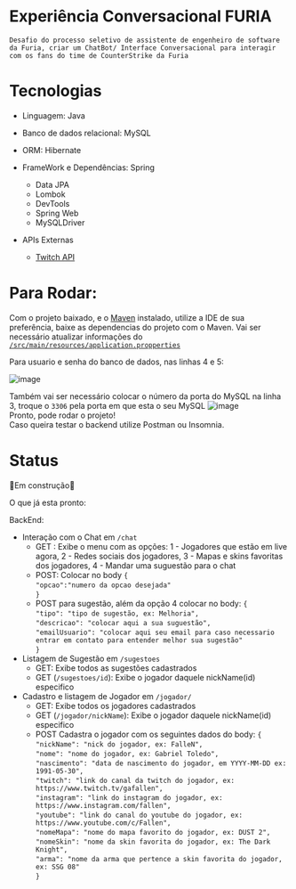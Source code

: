 # Experiência Conversacional FURIA

`Desafio do processo seletivo de assistente de engenheiro de software da Furia, criar um ChatBot/ Interface Conversacional para interagir com os fans do time de CounterStrike da Furia`

# Tecnologias
- Linguagem: Java
- Banco de dados relacional: MySQL
- ORM: Hibernate
- FrameWork e Dependências: Spring
  
  - Data JPA
  - Lombok
  - DevTools
  - Spring Web
  - MySQLDriver
- APIs Externas
  - [Twitch API](https://dev.twitch.tv/docs/api/)
 

# Para Rodar:
Com o projeto baixado, e o [Maven](https://maven.apache.org/) instalado, utilize a IDE de sua preferência, baixe as dependencias do projeto com o Maven.
Vai ser necessário atualizar informações do [`/src/main/resources/application.propperties`](https://github.com/thiagosilvaantenor/Experiencia-Conversacional-FURIA/blob/main/src/main/resources/application.properties)

Para usuario e senha do banco de dados, nas linhas 4 e 5: 

![image](https://github.com/user-attachments/assets/b8508388-c9ac-4f99-a195-b09aa476709a)

Também vai ser necessário colocar o número da porta do MySQL na linha 3, troque o `3306` pela porta em que esta o seu MySQL ![image](https://github.com/user-attachments/assets/be0bb536-0e35-4edf-9148-0defdb757684)
<br> Pronto, pode rodar o projeto!<br>
Caso queira testar o backend utilize Postman ou Insomnia.

# Status
🚧Em construção🚧

O que já esta pronto:

BackEnd:

- Interação com o Chat em `/chat`
  - GET : Exibe o menu com as opções: 1 - Jogadores que estão em live agora, 2 - Redes sociais dos jogadores, 3 - Mapas e skins favoritas dos jogadores, 4 - Mandar uma suguestão para o chat
  - POST: Colocar no body `{` <br> `"opcao":"numero da opcao desejada"` <br> `}`
  - POST para sugestão, além da opção 4 colocar no body:
  `{` <br>
    `"tipo": "tipo de sugestão, ex: Melhoria",` <br>
    `"descricao": "colocar aqui a sua suguestão",` <br>
    `"emailUsuario": "colocar aqui seu email para caso necessario entrar em contato para entender melhor sua sugestão"` <br>
  `}` 
- Listagem de Sugestão em `/sugestoes`
  - GET: Exibe todos as sugestões cadastrados
  - GET (`/sugestoes/id`): Exibe o jogador daquele nickName(id) especifico
- Cadastro e listagem de Jogador em `/jogador/`
  - GET: Exibe todos os jogadores cadastrados
  - GET (`/jogador/nickName`): Exibe o jogador daquele nickName(id) especifico
  - POST Cadastra o jogador com os seguintes dados do body: `{`
   <br> `"nickName": "nick do jogador, ex: FalleN",` <br>
    `"nome": "nome do jogador, ex: Gabriel Toledo",` <br>
    `"nascimento": "data de nascimento do jogador, em YYYY-MM-DD ex: 1991-05-30",` <br>
    `"twitch": "link do canal da twitch do jogador, ex: https://www.twitch.tv/gafallen",` <br>
    `"instagram": "link do instagram do jogador, ex: https://www.instagram.com/fallen",` <br>
    `"youtube": "link do canal do youtube do jogador, ex: https://www.youtube.com/c/Fallen",` <br>
    `"nomeMapa": "nome do mapa favorito do jogador, ex: DUST 2",` <br>
    `"nomeSkin": "nome da skin favorita do jogador, ex: The Dark Knight",` <br>
    `"arma": "nome da arma que pertence a skin favorita do jogador, ex: SSG 08"` <br> `} `
